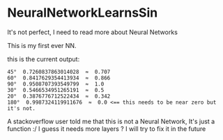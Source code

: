 # NeuralNetworkLearnsSin

It's not perfect, I need to read more about Neural Networks

This is my first ever NN.

this is the current output:
```
45°  0.7260837863014028  ≈  0.707
60°  0.8417629354413934  ≈  0.866
90°  0.9508707393549799  ≈  1.0
30°  0.5466534951265191  ≈  0.5
20°  0.3876776712522434  ≈  0.342
180°  0.9987324119911676  ≈  0.0 <== this needs to be near zero but it's not.
```
A stackoverflow user told me that this is not a Neural Network, It's just a function :/ I guess it needs more layers ? I will try to fix it in the future
